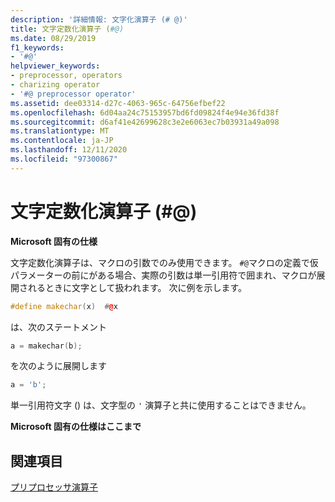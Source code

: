 ```yaml
---
description: '詳細情報: 文字化演算子 (# @)'
title: 文字定数化演算子 (#@)
ms.date: 08/29/2019
f1_keywords:
- '#@'
helpviewer_keywords:
- preprocessor, operators
- charizing operator
- '#@ preprocessor operator'
ms.assetid: dee03314-d27c-4063-965c-64756efbef22
ms.openlocfilehash: 6d04aa24c75153957bd6fd09824f4e94e36fd38f
ms.sourcegitcommit: d6af41e42699628c3e2e6063ec7b03931a49a098
ms.translationtype: MT
ms.contentlocale: ja-JP
ms.lasthandoff: 12/11/2020
ms.locfileid: "97300867"
---
```

# <a name="charizing-operator-"></a>文字定数化演算子 (#@)

**Microsoft 固有の仕様**

文字定数化演算子は、マクロの引数でのみ使用できます。 `#@`マクロの定義で仮パラメーターの前にがある場合、実際の引数は単一引用符で囲まれ、マクロが展開されるときに文字として扱われます。 次に例を示します。

```cpp
#define makechar(x)  #@x
```

は、次のステートメント

```cpp
a = makechar(b);
```

を次のように展開します

```cpp
a = 'b';
```

単一引用符文字 () は、文字型の `'` 演算子と共に使用することはできません。

**Microsoft 固有の仕様はここまで**

## <a name="see-also"></a>関連項目

[プリプロセッサ演算子](../preprocessor/preprocessor-operators.md)
